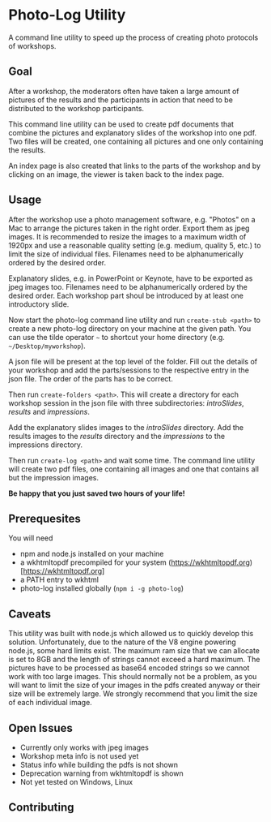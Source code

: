 # Photo-Log Utility

A command line utility to speed up the process of creating photo protocols of
workshops.

## Goal

After a workshop, the moderators often have taken a large amount of pictures
of the results and the participants in action that need to be distributed
to the workshop participants.

This command line utility can be used to create pdf documents that combine
the pictures and explanatory slides of the workshop into one pdf.
Two files will be created, one containing all pictures and one only containing
the results.

An index page is also created that links to the parts of the workshop and by
clicking on an image, the viewer is taken back to the index page.

## Usage

After the workshop use a photo management software, e.g. "Photos" on a Mac
to arrange the pictures taken in the right order. Export them as jpeg images.
It is recommended to resize the images to a maximum width of 1920px and use
a reasonable quality setting (e.g. medium, quality 5, etc.) to limit the
size of individual files.
Filenames need to be alphanumerically ordered by the desired order.

Explanatory slides, e.g. in PowerPoint or Keynote, have to be exported as jpeg images too. Filenames need to be alphanumerically ordered by the desired order. Each workshop part shoul be introduced by at least one introductory slide.

Now start the photo-log command line utility and run ```create-stub <path>``` to
create a new photo-log directory on your machine at the given path. You can use the tilde operator ```~``` to shortcut your home directory (e.g. ```~/Desktop/myworkshop```).

A json file will be present at the top level of the folder. Fill out the details of
your workshop and add the parts/sessions to the respective entry in the json file. The order of the parts has to be correct.

Then run ```create-folders <path>```. This will create a directory for each workshop
session in the json file with three subdirectories: *introSlides*, *results* and *impressions*.

Add the explanatory slides images to the *introSlides* directory.
Add the results images to the *results* directory and the *impressions* to the impressions directory.

Then run ```create-log <path>``` and wait some time. The command line utility will
create two pdf files, one containing all images and one that contains all but the impression images.

**Be happy that you just saved two hours of your life!**


## Prerequesites

You will need

- npm and node.js installed on your machine
- a wkhtmltopdf precompiled for your system (https://wkhtmltopdf.org)[https://wkhtmltopdf.org]
- a PATH entry to wkhtml
- photo-log installed globally (```npm i -g photo-log```)


## Caveats

This utility was built with node.js which allowed us to quickly develop this solution.
Unfortunately, due to the nature of the V8 engine powering node.js, some hard limits
exist. The maximum ram size that we can allocate is set to 8GB and the length of strings
cannot exceed a hard maximum. The pictures have to be processed as base64 encoded strings
so we cannot work with too large images. This should normally not be a problem, as
you will want to limit the size of your images in the pdfs created anyway or their size
will be extremely large. We strongly recommend that you limit the size of each individual image.


## Open Issues

- Currently only works with jpeg images
- Workshop meta info is not used yet
- Status info while building the pdfs is not shown
- Deprecation warning from wkhtmltopdf is shown
- Not yet tested on Windows, Linux


## Contributing
